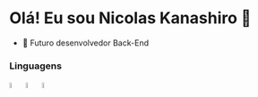 <h1> Olá! Eu sou Nicolas Kanashiro 👋 </h1>
<ul> <li>🔭 Futuro desenvolvedor Back-End</li> </ul>

<h3>Linguagens</h1>

<img src="https://github.com/nkhora7/nkhora7/assets/132714964/ec80f1ba-0368-4fd8-a28d-9c05f1a02016" width=5% height=5%>
<img src="https://github.com/nkhora7/nkhora7/assets/132714964/af3046ff-ac1b-4695-9da9-621da28d5bae" width=5% height=5%>
<img src="https://github.com/nkhora7/nkhora7/assets/132714964/4de4f297-b49e-4466-88f6-d5c8f8715d7d" width=5% height=5%>
